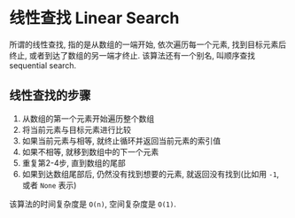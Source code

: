 # 线性查找 Linear Search

所谓的线性查找, 指的是从数组的一端开始, 依次遍历每一个元素, 找到目标元素后终止, 或者到达了数组的另一端才终止.
该算法还有一个别名, 叫顺序查找 sequential search.

## 线性查找的步骤

1. 从数组的第一个元素开始遍历整个数组
2. 将当前元素与目标元素进行比较
3. 如果当前元素与相等, 就终止循环并返回当前元素的索引值
4. 如果不相等, 就移到数组中的下一个元素
5. 重复第2-4步, 直到数组的尾部
6. 如果到达数组尾部后, 仍然没有找到想要的元素, 就返回没有找到(比如用 `-1`, 或者 `None` 表示)

该算法的时间复杂度是 `O(n)`, 空间复杂度是 `O(1)`.